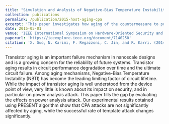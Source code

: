 ```yaml
---
title: "Simulation and Analysis of Negative-Bias Temperature Instability Aging on Power Analysis Attacks"
collection: publications
permalink: /publication/2015-host-aging-cpa
excerpt: 'This paper investigates how aging of the countermeasure to power side channel analysis will affect their effectiveness.'
date: 2015-05-01
venue: 'IEEE International Symposium on Hardware-Oriented Security and Trust (HOST)'
paperurl: 'https://ieeexplore.ieee.org/document/7140250'
citation: 'X. Guo, N. Karimi, F. Regazzoni, C. Jin, and R. Karri. (2014). &quot;Simulation and Analysis of Negative-Bias Temperature Instability Aging on Power Analysis Attacks&quot; <i>IEEE International Symposium on Hardware-Oriented Security and Trust (HOST)</i>. '
---
```


Transistor aging is an important failure mechanism in nanoscale designs and is a growing concern for the reliability of future systems. Transistor aging results in circuit performance degradation over time and the ultimate circuit failure. Among aging mechanisms, Negative-Bias Temperature Instability (NBTI) has become the leading limiting factor of circuit lifetime. While the impact of transistor aging is well understood from the device point of view, very little is known about its impact on security, and in particular on power analysis attack. This paper fills the gap by evaluating the effects on power analysis attack. Our experimental results obtained using PRESENT algorithm show that CPA attacks are not significantly affected by aging, while the successful rate of template attack changes significantly.  
